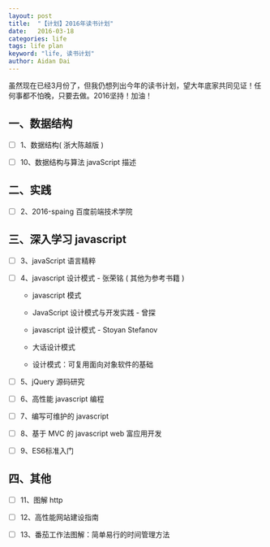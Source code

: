 ```yaml
---
layout: post
title:  "【计划】2016年读书计划"
date:   2016-03-18
categories: life
tags: life plan
keyword: "life, 读书计划"
author: Aidan Dai
---
```


虽然现在已经3月份了，但我仍想列出今年的读书计划，望大年底家共同见证！任何事都不怕晚，只要去做。2016坚持！加油！

## 一、数据结构

- [ ] 1、数据结构( 浙大陈越版 )

- [ ] 10、数据结构与算法 javaScript 描述

## 二、实践

- [ ] 2、2016-spaing 百度前端技术学院

## 三、深入学习 javascript

- [ ] 3、javaScript 语言精粹

- [ ] 4、javascript 设计模式 - 张荣铭 ( 其他为参考书籍 )

	- javascript 模式

	- JavaScript 设计模式与开发实践 - 曾探

	- javascript 设计模式 - Stoyan Stefanov

	- 大话设计模式
	
	- 设计模式：可复用面向对象软件的基础

- [ ] 5、jQuery 源码研究

- [ ] 6、高性能 javascript 编程

- [ ] 7、编写可维护的 javascript

- [ ] 8、基于 MVC 的 javascript web 富应用开发

- [ ] 9、ES6标准入门

## 四、其他

- [ ] 11、图解 http

- [ ] 12、高性能网站建设指南

- [ ] 13、番茄工作法图解：简单易行的时间管理方法


